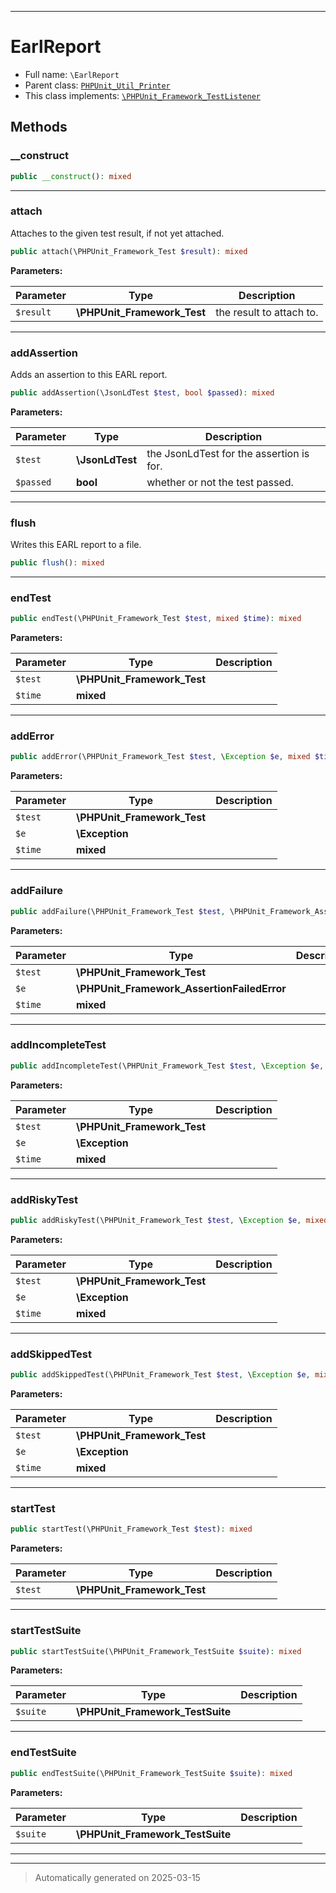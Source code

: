 ***

# EarlReport





* Full name: `\EarlReport`
* Parent class: [`PHPUnit_Util_Printer`](./PHPUnit_Util_Printer.md)
* This class implements:
[`\PHPUnit_Framework_TestListener`](./PHPUnit_Framework_TestListener.md)




## Methods


### __construct



```php
public __construct(): mixed
```












***

### attach

Attaches to the given test result, if not yet attached.

```php
public attach(\PHPUnit_Framework_Test $result): mixed
```








**Parameters:**

| Parameter | Type | Description |
|-----------|------|-------------|
| `$result` | **\PHPUnit_Framework_Test** | the result to attach to. |





***

### addAssertion

Adds an assertion to this EARL report.

```php
public addAssertion(\JsonLdTest $test, bool $passed): mixed
```








**Parameters:**

| Parameter | Type | Description |
|-----------|------|-------------|
| `$test` | **\JsonLdTest** | the JsonLdTest for the assertion is for. |
| `$passed` | **bool** | whether or not the test passed. |





***

### flush

Writes this EARL report to a file.

```php
public flush(): mixed
```












***

### endTest



```php
public endTest(\PHPUnit_Framework_Test $test, mixed $time): mixed
```








**Parameters:**

| Parameter | Type | Description |
|-----------|------|-------------|
| `$test` | **\PHPUnit_Framework_Test** |  |
| `$time` | **mixed** |  |





***

### addError



```php
public addError(\PHPUnit_Framework_Test $test, \Exception $e, mixed $time): mixed
```








**Parameters:**

| Parameter | Type | Description |
|-----------|------|-------------|
| `$test` | **\PHPUnit_Framework_Test** |  |
| `$e` | **\Exception** |  |
| `$time` | **mixed** |  |





***

### addFailure



```php
public addFailure(\PHPUnit_Framework_Test $test, \PHPUnit_Framework_AssertionFailedError $e, mixed $time): mixed
```








**Parameters:**

| Parameter | Type | Description |
|-----------|------|-------------|
| `$test` | **\PHPUnit_Framework_Test** |  |
| `$e` | **\PHPUnit_Framework_AssertionFailedError** |  |
| `$time` | **mixed** |  |





***

### addIncompleteTest



```php
public addIncompleteTest(\PHPUnit_Framework_Test $test, \Exception $e, mixed $time): mixed
```








**Parameters:**

| Parameter | Type | Description |
|-----------|------|-------------|
| `$test` | **\PHPUnit_Framework_Test** |  |
| `$e` | **\Exception** |  |
| `$time` | **mixed** |  |





***

### addRiskyTest



```php
public addRiskyTest(\PHPUnit_Framework_Test $test, \Exception $e, mixed $time): mixed
```








**Parameters:**

| Parameter | Type | Description |
|-----------|------|-------------|
| `$test` | **\PHPUnit_Framework_Test** |  |
| `$e` | **\Exception** |  |
| `$time` | **mixed** |  |





***

### addSkippedTest



```php
public addSkippedTest(\PHPUnit_Framework_Test $test, \Exception $e, mixed $time): mixed
```








**Parameters:**

| Parameter | Type | Description |
|-----------|------|-------------|
| `$test` | **\PHPUnit_Framework_Test** |  |
| `$e` | **\Exception** |  |
| `$time` | **mixed** |  |





***

### startTest



```php
public startTest(\PHPUnit_Framework_Test $test): mixed
```








**Parameters:**

| Parameter | Type | Description |
|-----------|------|-------------|
| `$test` | **\PHPUnit_Framework_Test** |  |





***

### startTestSuite



```php
public startTestSuite(\PHPUnit_Framework_TestSuite $suite): mixed
```








**Parameters:**

| Parameter | Type | Description |
|-----------|------|-------------|
| `$suite` | **\PHPUnit_Framework_TestSuite** |  |





***

### endTestSuite



```php
public endTestSuite(\PHPUnit_Framework_TestSuite $suite): mixed
```








**Parameters:**

| Parameter | Type | Description |
|-----------|------|-------------|
| `$suite` | **\PHPUnit_Framework_TestSuite** |  |





***


***
> Automatically generated on 2025-03-15
